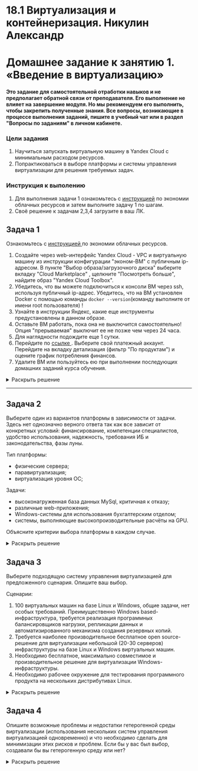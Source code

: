 # 18.1 Виртуализация и контейнеризация.  Никулин Александр
# Домашнее задание к занятию 1.  «Введение в виртуализацию»

#### Это задание для самостоятельной отработки навыков и не предполагает обратной связи от преподавателя. Его выполнение не влияет на завершение модуля. Но мы рекомендуем его выполнить, чтобы закрепить полученные знания.  Все вопросы, возникающие в процессе выполнения заданий, пишите в учебный чат или в раздел "Вопросы по заданиям" в личном кабинете.

### Цели задания
1. Научиться запускать виртуальную машину в Yandex Cloud с минимальным расходом ресурсов.
2. Попрактиковаться в выборе платформы  и системы управления виртуализации для решения требуемых задач.

### Инструкция к выполению

1. Для выполнения задачи 1 ознакомьтесь с [инструкцией](https://github.com/netology-code/devops-materials/blob/master/cloudwork.MD) по экономии облачных ресурсов и затем выполните задачу 1 по шагам.
2. Своё решение к задачам 2,3,4 загрузите  в ваш ЛК.
   
## Задача 1

Ознакомьтесь с [инструкцией ](https://github.com/netology-code/devops-materials/blob/master/cloudwork.MD) по экономии облачных ресурсов.

1. Создайте через web-интерфейс Yandex Cloud - VPC и виртуальную машину из инструкции конфигурации "эконом-ВМ" с публичным ip-адресом. В пункте "Выбор образа/загрузочного диска" выберите вкладку "Cloud Marketplace" , щелкните "Посмотреть больше", найдите образ "Yandex Cloud Toolbox".
2. Убедитесь, что вы можете подключиться к консоли ВМ через ssh, используя публичный ip-адрес. Убедитесь, что на ВМ установлен Docker с помощью команды ```docker --version```(команду выполните от имени root пользователя) !
3. Узнайте в инструкции Яндекс, какие еще инструменты предустановлены в данном образе.
4. Оставьте ВМ работать, пока она не выключится самостоятельно! Опция "прерываемая" выключит ее не позже чем через 24 часа. 
5. Для наглядности подождите еще 1 сутки.
6. Перейдите по [ссылке ](https://console.cloud.yandex.ru/billing?section=accounts). Выберите свой платежный аккаунт. Перейдите на вкладку детализация (фильтр "По продуктам") и оцените график потребления финансов.
7. Удалите ВМ или пользуйтесь ею при выполнении последующих домашних заданий курса обучения.

<details>
  <summary>Раскрыть решение</summary>

  - ![image](https://github.com/ADNikulin/netology/assets/44374132/000ea356-845f-45c6-88d8-8727c5334b2a)
  - ![image](https://github.com/ADNikulin/netology/assets/44374132/5d543777-bad2-453a-bb33-a9a31d2fb16b)
  - установка докера
    ```bash
    #!/bin/bash

    # Add Docker's official GPG key:
    sudo apt-get update &&
    sudo apt-get install ca-certificates curl gnupg -y &&
    sudo install -m 0755 -d /etc/apt/keyrings &&
    curl -fsSL https://download.docker.com/linux/ubuntu/gpg | sudo gpg --dearmor -o /etc/apt/keyrings/docker.gpg &&
    sudo chmod a+r /etc/apt/keyrings/docker.gpg &&
    
    # Add the repository to Apt sources:
    echo \
      "deb [arch=$(dpkg --print-architecture) signed-by=/etc/apt/keyrings/docker.gpg] https://download.docker.com/linux/ubuntu \
      $(. /etc/os-release && echo "$VERSION_CODENAME") stable" | \
      sudo tee /etc/apt/sources.list.d/docker.list > /dev/null &&
    sudo apt-get update &&
    sudo apt-get install docker-ce docker-ce-cli containerd.io docker-buildx-plugin docker-compose-plugin &&
    sudo docker run hello-world
    ```
  - ![image](https://github.com/ADNikulin/netology/assets/44374132/de957141-9fb1-44c7-b937-7a8b14dc287b)
  - ![image](https://github.com/ADNikulin/netology/assets/44374132/6cc3cd86-41ca-4d0a-b465-d2fa8f610a40)
  - Ну показывать как она отключиться не буду

</details>

---

## Задача 2

Выберите один из вариантов платформы в зависимости от задачи. Здесь нет однозначно верного ответа так как все зависит от конкретных условий: финансирование, компетенции специалистов, удобство использования, надежность, требования ИБ и законодательства, фазы луны.

Тип платформы:

- физические сервера;
- паравиртуализация;
- виртуализация уровня ОС;

Задачи:

- высоконагруженная база данных MySql, критичная к отказу;
- различные web-приложения;
- Windows-системы для использования бухгалтерским отделом;
- системы, выполняющие высокопроизводительные расчёты на GPU.

Объясните критерии выбора платформы в каждом случае.

<details>
   <summary>Раскрыть решение</summary>

   - высоконагруженная база данных MySql, критичная к отказу;
     > Смотрел бы в сторону виртуализации на уровне ОС, можно было бы создать класстер из несколких виртуальных серверов и управлять ими с помощью гипервизора.\
   - различные web-приложения;
     > Паравиртуализация или Виртуализация на уровне ОС. Особенно если зайти через терраформ, то можно создовать их как код. 
   - Windows-системы для использования бухгалтерским отделом;
     > У меня нет однозначного ответа. Думаю что паравиртуализация или виртуализация на уровне ОС. Да и хоть фищические сервера. Если говорить о физ серверах, \
     > то тут может сыгарть роль того, что доступ туда точно ни кто не получит, кроме того у кого есть доступ на эти сервера. С другой стороны всё равно все данные будут храниться в БД, а БД это отдельный сервис, так что для бухгалтеров на них будет развертка только клиентской части. Так что можно обойтись и разной виртуализацией.
   - системы, выполняющие высокопроизводительные расчёты на GPU.
     > Скорее всего физические сервера, дабы отдать ресурсы машины чисто на расчеты поставленных задач.
</details>

## Задача 3

Выберите подходящую систему управления виртуализацией для предложенного сценария. Опишите ваш выбор.

Сценарии:

1. 100 виртуальных машин на базе Linux и Windows, общие задачи, нет особых требований. Преимущественно Windows based-инфраструктура, требуется реализация программных балансировщиков нагрузки, репликации данных и автоматизированного механизма создания резервных копий.
2. Требуется наиболее производительное бесплатное open source-решение для виртуализации небольшой (20-30 серверов) инфраструктуры на базе Linux и Windows виртуальных машин.
3. Необходимо бесплатное, максимально совместимое и производительное решение для виртуализации Windows-инфраструктуры.
4. Необходимо рабочее окружение для тестирования программного продукта на нескольких дистрибутивах Linux.

<details>
   <summary>Раскрыть решение</summary>

   1. 100 виртуальных машин на базе Linux и Windows, общие задачи, нет особых требований. Преимущественно Windows based-инфраструктура, требуется реализация программных балансировщиков нагрузки, репликации данных и автоматизированного механизма создания резервных копий.
      > VMWare | XEN
   2. Требуется наиболее производительное бесплатное open source-решение для виртуализации небольшой (20-30 серверов) инфраструктуры на базе Linux и Windows виртуальных машин.
      > KVM
   3. Необходимо бесплатное, максимально совместимое и производительное решение для виртуализации Windows-инфраструктуры.
      > Hyper-v
   4. Необходимо рабочее окружение для тестирования программного продукта на нескольких дистрибутивах Linux.
      > VMWare | XEN

</details>

## Задача 4

Опишите возможные проблемы и недостатки гетерогенной среды виртуализации (использования нескольких систем управления виртуализацией одновременно) и что необходимо сделать для минимизации этих рисков и проблем. Если бы у вас был выбор, создавали бы вы гетерогенную среду или нет?

<details>
   <summary>Раскрыть решение</summary>

   > Гетерогенные виртуальные среды также могут быть неэффективны и сложны в управлении. Многие компании решили реализовывать пошаговую стратегию виртуализации ИТ-инфраструктуры, постепенно внедряя решения от различных производителей. Такой подход подразумевает, что определенные типы устройств выполняют соответственные задачи, и при этом компания зависит от продукции не одного вендора. Учитывая тот факт, что для управления таким «лоскутным одеялом» требуется целый набор специалистов различного профиля, данный способ виртуализации инфраструктуры является дорогостоящим и неэффективным в долгосрочной перспективе, поскольку, по мере развития технологий, компании стремятся обеспечить легкость в управлении, совместимость различных систем и масштабируемость инфраструктуры. \
   > \
   > Я бы выбирал одну систему управления и развивался бы в ней, при чем выбирал бы ту систему, где можно представить инфраструктуру как код, что бы можно было мигрировать на разных вендеров в случае необходимости. 
</details>
